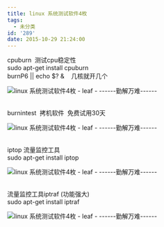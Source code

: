 ```yaml
---
title: linux 系统测试软件4枚
tags:
  - 未分类
id: '289'
date: 2015-10-29 21:24:00
---
```


cpuburn  测试cpu稳定性  
sudo apt-get install cpuburn  
burnP6 || echo $? &    几核就开几个  

![linux 系统测试软件4枚 - leaf - ------勤解万难------](http://img1.ph.126.net/JwfOWt5VQwBlnfrOmDLJUw==/2435321498519146474.png "linux 系统测试软件4枚 - leaf - ------勤解万难------")

   
burnintest  拷机软件  免费试用30天  

![linux 系统测试软件4枚 - leaf - ------勤解万难------](http://img1.ph.126.net/iFcjHlm6YIxhUmfX206yqA==/6630750006840901435.png "linux 系统测试软件4枚 - leaf - ------勤解万难------")

   
iptop 流量监控工具  
sudo apt-get install iptop  

![linux 系统测试软件4枚 - leaf - ------勤解万难------](http://img1.ph.126.net/7R2IJ6fgI8Ks6ZEkMrBNKQ==/6630889644817625518.png "linux 系统测试软件4枚 - leaf - ------勤解万难------")

   
流量监控工具iptraf (功能强大)  
sudo apt-get install iptraf  

![linux 系统测试软件4枚 - leaf - ------勤解万难------](http://img1.ph.126.net/RGv0IA5WQCZEyMpDM8fo4w==/6631408614304992811.png "linux 系统测试软件4枚 - leaf - ------勤解万难------")